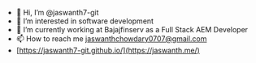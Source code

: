 - 👋 Hi, I’m @jaswanth7-git
- 👀 I’m interested in software development
- 🌱 I’m currently working at Bajajfinserv as a Full Stack AEM Developer
- 📫 How to reach me jaswanthchowdary0707@gmail.com
- [https://jaswanth7-git.github.io/](https://jaswanth.me/)
<!---
jaswanth7-git/jaswanth7-git is a ✨ special ✨ repository because its `README.md` (this file) appears on your GitHub profile.
You can click the Preview link to take a look at your changes.
--->
